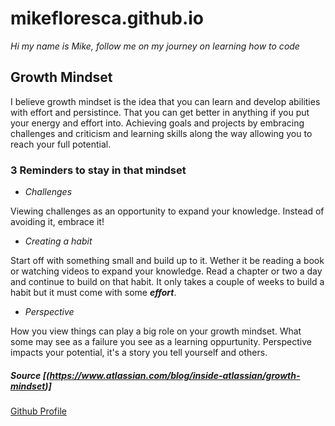 # mikefloresca.github.io

*Hi my name is Mike, follow me on my journey on learning how to code*

## **Growth Mindset**
                                                                                                             
I believe growth mindset is the idea that you can learn and develop abilities with effort and persistince.
That you can get better in anything if you put your energy and effort into. Achieving goals and projects
by embracing challenges and criticism and learning skills along the way allowing you to reach your full potential.


### 3 Reminders to stay in that mindset
- _Challenges_

Viewing challenges as an opportunity to expand your knowledge. Instead of avoiding it, embrace it!

- _Creating a habit_

Start off with something small and build up to it. Wether it be reading a book or watching videos to expand your knowledge.
Read a chapter or two a day and continue to build on that habit. It only takes a couple of weeks to build a habit but it must come 
with some ***effort***.

- _Perspective_

How you view things can play a big role on your growth mindset. What some may see as a failure you see as a learning oppurtunity.
Perspective impacts your potential, it's a story you tell yourself and others.




##### Source [(https://www.atlassian.com/blog/inside-atlassian/growth-mindset)]



[Github Profile](https://github.com/MikeFloresca)




